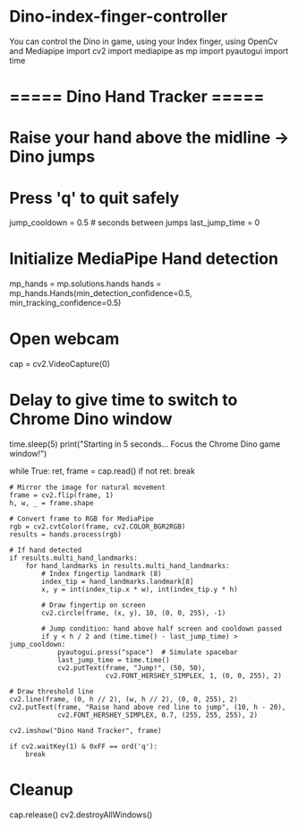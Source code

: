 # Dino-index-finger-controller
You can control the Dino in game, using your Index finger, using OpenCv and Mediapipe
import cv2
import mediapipe as mp
import pyautogui
import time

# ===== Dino Hand Tracker =====
# Raise your hand above the midline → Dino jumps
# Press 'q' to quit safely

jump_cooldown = 0.5  # seconds between jumps
last_jump_time = 0

# Initialize MediaPipe Hand detection
mp_hands = mp.solutions.hands
hands = mp_hands.Hands(min_detection_confidence=0.5, min_tracking_confidence=0.5)

# Open webcam
cap = cv2.VideoCapture(0)

# Delay to give time to switch to Chrome Dino window
time.sleep(5)
print("Starting in 5 seconds... Focus the Chrome Dino game window!")

while True:
    ret, frame = cap.read()
    if not ret:
        break

    # Mirror the image for natural movement
    frame = cv2.flip(frame, 1)
    h, w, _ = frame.shape

    # Convert frame to RGB for MediaPipe
    rgb = cv2.cvtColor(frame, cv2.COLOR_BGR2RGB)
    results = hands.process(rgb)

    # If hand detected
    if results.multi_hand_landmarks:
        for hand_landmarks in results.multi_hand_landmarks:
            # Index fingertip landmark (8)
            index_tip = hand_landmarks.landmark[8]
            x, y = int(index_tip.x * w), int(index_tip.y * h)

            # Draw fingertip on screen
            cv2.circle(frame, (x, y), 10, (0, 0, 255), -1)

            # Jump condition: hand above half screen and cooldown passed
            if y < h / 2 and (time.time() - last_jump_time) > jump_cooldown:
                pyautogui.press("space")  # Simulate spacebar
                last_jump_time = time.time()
                cv2.putText(frame, "Jump!", (50, 50),
                            cv2.FONT_HERSHEY_SIMPLEX, 1, (0, 0, 255), 2)

    # Draw threshold line
    cv2.line(frame, (0, h // 2), (w, h // 2), (0, 0, 255), 2)
    cv2.putText(frame, "Raise hand above red line to jump", (10, h - 20),
                cv2.FONT_HERSHEY_SIMPLEX, 0.7, (255, 255, 255), 2)

    cv2.imshow("Dino Hand Tracker", frame)

    if cv2.waitKey(1) & 0xFF == ord('q'):
        break

# Cleanup
cap.release()
cv2.destroyAllWindows()

